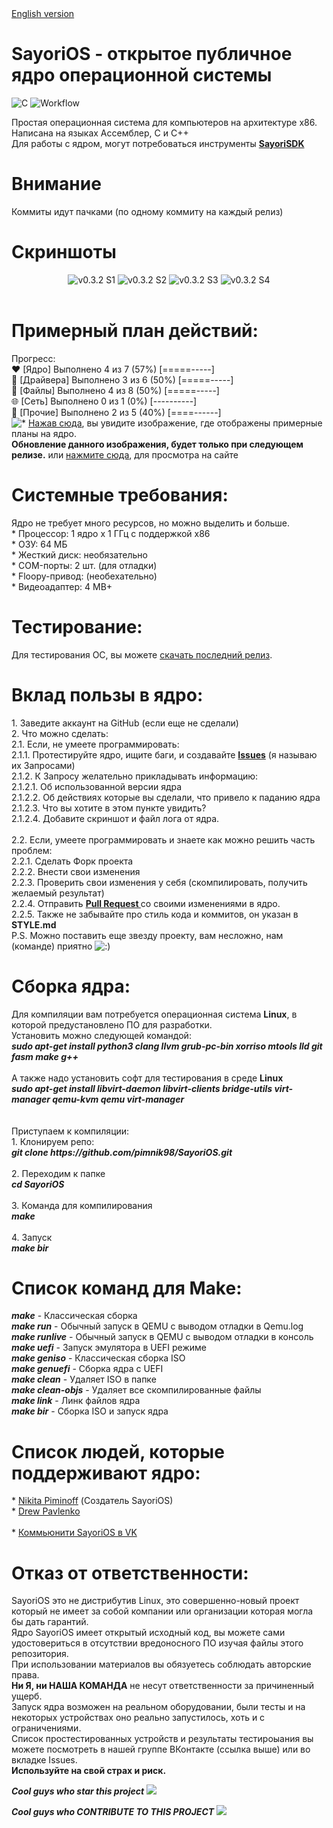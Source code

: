 <html><body>
<a href="README_EN.MD">English version</a>
<h1>SayoriOS - открытое публичное ядро операционной системы</h1>
<img src="https://img.shields.io/badge/c-%2300599C.svg?style=for-the-badge&logo=c&logoColor=white" alt="C">
<img src="https://github.com/pimnik98/SayoriOS/actions/workflows/SayoriOS-AutoBot-Auto.yml/badge.svg" alt="Workflow">
<p>Простая операционная система для компьютеров на архитектуре x86. Написана на языках Ассемблер, C и C++<br>
    Для работы с ядром, могут потребоваться инструменты <a href="https://github.com/pimnik98/SayoriSDK"><b>SayoriSDK</b></a>
</p>
<h1>Внимание</h1>
Коммиты идут пачками (по одному коммиту на каждый релиз) 
<h1>Скриншоты</h1>
<center>
	<img src="https://raw.githubusercontent.com/NDRAEY/SayoriOS/screens/screens/v0.3.2/1.png" alt="v0.3.2 S1">
	<img src="https://raw.githubusercontent.com/NDRAEY/SayoriOS/screens/screens/v0.3.2/2.png" alt="v0.3.2 S2">
	<img src="https://raw.githubusercontent.com/NDRAEY/SayoriOS/screens/screens/v0.3.2/3.png" alt="v0.3.2 S3">
	<img src="https://raw.githubusercontent.com/NDRAEY/SayoriOS/screens/screens/v0.3.2/4.png" alt="v0.3.2 S4">
</center><br>
<h1>Примерный план действий:</h1>
<p>
	Прогресс: <br>
	❤ [Ядро] Выполнено 4 из 7 (57%) [=====-----]<br>
	💫 [Драйвера] Выполнено 3 из 6 (50%) [=====-----]<br>
	📂 [Файлы] Выполнено 4 из 8 (50%) [=====-----]<br>
	🌐 [Сеть] Выполнено 0 из 1 (0%) [----------]<br>
	🔌 [Прочие] Выполнено 2 из 5 (40%) [====------]<br>
	<img src="http://forum.glark.ru/smiles.lm?id=38" alt="*"> <a href="https://raw.githubusercontent.com/pimnik98/SayoriOS/screens/screens/soul.png">Нажав сюда</a>, вы увидите изображение, где отображены примерные планы на ядро.<br>
	<b>Обновление данного изображения, будет только при следующем релизе.</b> или <a href="https://sayorios.piminoff.ru/page/1-plans.html">нажмите сюда</a>, для просмотра на сайте
</p>
<h1>Системные требования:</h1>
<p>
	Ядро не требует много ресурсов, но можно выделить и больше.<br>
	* Процессор: 1 ядро х 1 ГГц c поддержкой x86<br>
	* ОЗУ: 64 МБ<br>
	* Жесткий диск: необязательно<br>
	* COM-порты: 2 шт. (для отладки)<br>
	* Floopy-привод: (необехательно)<br>
	* Видеоадаптер: 4 MB+<br>
</p>
<h1>Тестирование:</h1>
<p>Для тестирования ОС, вы можете <a href="https://github.com/pimnik98/SayoriOS/releases">скачать последний релиз</a>.</p>
<h1>Вклад пользы в ядро:</h1>
<p>
	1. Заведите аккаунт на GitHub (если еще не сделали)<br>
	2. Что можно сделать:<br>
	2.1. Если, не умеете программировать:<br>
	2.1.1. Протестируйте ядро, ищите баги, и создавайте <a href="https://github.com/pimnik98/SayoriOS/issues"><b>Issues</b></a> (я называю их Запросами)<br>
	2.1.2. К Запросу желательно прикладывать информацию:<br>
	2.1.2.1. Об использованной версии ядра<br>
	2.1.2.2. Об действиях которые вы сделали, что привело к паданию ядра<br>
	2.1.2.3. Что вы хотите в этом пункте увидить?<br>
	2.1.2.4. Добавите скриншот и файл лога от ядра.<br>
	<br>
	2.2. Если, умеете программировать и знаете как можно решить часть проблем:<br>
	2.2.1. Сделать Форк проекта<br>
	2.2.2. Внести свои изменения<br>
	2.2.3. Проверить свои изменения у себя (скомпилировать, получить желаемый результат)<br>
	2.2.4. Отправить <a href="https://github.com/pimnik98/SayoriOS/pulls"><b>Pull Request </b></a> со своими изменениями в ядро.<br>
	2.2.5. Также не забывайте про стиль кода и коммитов, он указан в <b>STYLE.md</b>
	<br>
	P.S. Можно поставить еще звезду проекту, вам несложно, нам (команде) приятно <img src="http://forum.glark.ru/smiles.lm?id=32" alt=":)">
</p>
<h1>Сборка ядра:</h1>
<p>
	Для компиляции вам потребуется операционная система <b>Linux</b>, в которой предустановлено ПО для разработки.<br>
	Установить можно следующей командой:<br>
	<b><i>sudo apt-get install python3 clang llvm grub-pc-bin xorriso mtools lld git fasm make g++</b></i><br><br>
	А также надо установить софт для тестирования в среде <b>Linux</b><br>
	<b><i>sudo apt-get install libvirt-daemon libvirt-clients bridge-utils virt-manager qemu-kvm qemu virt-manager</b></i><br><br>
	<br>
	Приступаем к компиляции:<br>
	1. Клонируем репо:<br>
	<b><i>git clone https://github.com/pimnik98/SayoriOS.git</b></i><br><br>
	2. Переходим к папке<br>
	<b><i>cd SayoriOS</b></i><br><br>
	3. Команда для компилирования<br>
	<b><i>make</b></i><br><br>
	4. Запуск<br>
	<b><i>make bir</b></i></p>
<h1>Список команд для Make:</h1>
<p>
	<b><i>make</b></i> - Классическая сборка<br>
	<b><i>make run</b></i> - Обычный запуск в QEMU с выводом отладки в Qemu.log <br>
	<b><i>make runlive</b></i> - Обычный запуск в QEMU с выводом отладки в консоль <br>
	<b><i>make uefi</b></i> - Запуск эмулятора в UEFI режиме<br>
	<b><i>make geniso</b></i> - Классическая сборка ISO <br>
	<b><i>make genuefi</b></i> - Сборка ядра с UEFI <br>
	<b><i>make clean</b></i> - Удаляет ISO в папке <br>
	<b><i>make clean-objs</b></i> - Удаляет все скомпилированные файлы <br>
	<b><i>make link</b></i> - Линк файлов ядра <br>
	<b><i>make bir</b></i> - Сборка ISO и запуск ядра <br>
</p>
<h1>Список людей, которые поддерживают ядро:</h1>
<p>
	* <a href="https://github.com/pimnik98">Nikita Piminoff</a> (Создатель SayoriOS)<br>
	* <a href="https://github.com/NDRAEY">Drew Pavlenko</a><br><br>
	* <a href="https://vk.com/sayorios">Коммьюнити SayoriOS в VK</a><br>
</p>
<h1>Отказ от ответственности:</h1>
<p>
	SayoriOS это не дистрибутив Linux, это совершенно-новый проект который не имеет за собой компании или организации которая могла бы дать гарантий. <br>
	Ядро SayoriOS имеет открытый исходный код, вы можете сами удостовериться в отсутствии вредоносного ПО изучая файлы этого репозитория. <br>
	При использовании материалов вы обязуетесь соблюдать авторские права.<br>
	<b>Ни Я, ни НАША КОМАНДА</b> не несут ответственности за причиненный ущерб.<br>
	Запуск ядра возможен на реальном оборудовании, были тесты и на некоторых устройствах оно реально запустилось, хоть и с ограничениями.<br>
Список простестированных устройств и результаты тестироыания вы можете посмотреть в нашей группе ВКонтакте (ссылка выше) или во вкладке Issues.<br>
	<b>Используйте на свой страх и риск.</b>
</p>
<p>
<b><i>Cool guys who star this project</i></b>
<img src="https://reporoster.com/stars/pimnik98/SayoriOS"/>
</p>
<p>
<B><I>Cool guys who CONTRIBUTE TO THIS PROJECT</I></B>
<img src="https://contrib.rocks/image?repo=pimnik98/SayoriOS"/>
</p>
</body></html>

